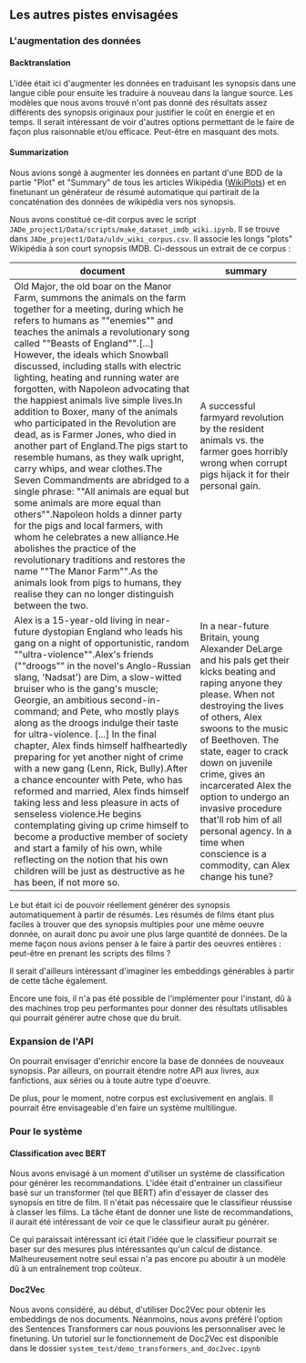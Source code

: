 ## Les autres pistes envisagées 

### L'augmentation des données

#### Backtranslation

L'idée était ici d'augmenter les données en traduisant les synopsis dans une langue cible pour ensuite les traduire à nouveau dans la langue source. Les modèles que nous avons trouvé n'ont pas donné des résultats assez différents des synopsis originaux pour justifier le coût en énergie et en temps. Il serait intéressant de voir d'autres options permettant de le faire de façon plus raisonnable et/ou efficace. Peut-être en masquant des mots. 

#### Summarization

Nous avions songé à augmenter les données en partant d'une BDD de la partie "Plot" et "Summary" de tous les articles Wikipédia ([WikiPlots](https://github.com/markriedl/WikiPlots)) et en finetunant un générateur de résumé automatique qui partirait de la concaténation des données de wikipédia vers nos synopsis.

Nous avons constitué ce-dit corpus avec le script `JADe_project1/Data/scripts/make_dataset_imdb_wiki.ipynb`. Il se trouve dans `JADe_project1/Data/uldv_wiki_corpus.csv`. Il associe les longs "plots" Wikipédia à son court synopsis IMDB. Ci-dessous un extrait de ce corpus : 

| document | summary |
|---|---|
| Old Major, the old boar on the Manor Farm, summons the animals on the farm together for a meeting, during which he refers to humans as ""enemies"" and teaches the animals a revolutionary song called ""Beasts of England"".[...] However, the ideals which Snowball discussed, including stalls with electric lighting, heating and running water are forgotten, with Napoleon advocating that the happiest animals live simple lives.In addition to Boxer, many of the animals who participated in the Revolution are dead, as is Farmer Jones, who died in another part of England.The pigs start to resemble humans, as they walk upright, carry whips, and wear clothes.The Seven Commandments are abridged to a single phrase: ""All animals are equal but some animals are more equal than others"".Napoleon holds a dinner party for the pigs and local farmers, with whom he celebrates a new alliance.He abolishes the practice of the revolutionary traditions and restores the name ""The Manor Farm"".As the animals look from pigs to humans, they realise they can no longer distinguish between the two. | A successful farmyard revolution by the resident animals vs. the farmer goes horribly wrong when corrupt pigs hijack it for their personal gain. |
| Alex is a 15-year-old living in near-future dystopian England who leads his gang on a night of opportunistic, random ""ultra-violence"".Alex's friends (""droogs"" in the novel's Anglo-Russian slang, 'Nadsat') are Dim, a slow-witted bruiser who is the gang's muscle; Georgie, an ambitious second-in-command; and Pete, who mostly plays along as the droogs indulge their taste for ultra-violence. [...] In the final chapter, Alex finds himself halfheartedly preparing for yet another night of crime with a new gang (Lenn, Rick, Bully).After a chance encounter with Pete, who has reformed and married, Alex finds himself taking less and less pleasure in acts of senseless violence.He begins contemplating giving up crime himself to become a productive member of society and start a family of his own, while reflecting on the notion that his own children will be just as destructive as he has been, if not more so. | In a near-future Britain, young Alexander DeLarge and his pals get their kicks beating and raping anyone they please. When not destroying the lives of others, Alex swoons to the music of Beethoven. The state, eager to crack down on juvenile crime, gives an incarcerated Alex the option to undergo an invasive procedure that'll rob him of all personal agency. In a time when conscience is a commodity, can Alex change his tune? |

Le but était ici de pouvoir réellement générer des synopsis automatiquement à partir de résumés. Les résumés de films étant plus faciles à trouver que des synopsis multiples pour une même oeuvre donnée, on aurait donc pu avoir une plus large quantité de données. De la meme façon nous avions penser à le faire à partir des oeuvres entières : peut-être en prenant les scripts des films ? 

Il serait d'ailleurs intéressant d'imaginer les embeddings générables à partir de cette tâche également.

Encore une fois, il n'a pas été possible de l'implémenter pour l'instant, dû à des machines trop peu performantes pour donner des résultats utilisables qui pourrait générer autre chose que du bruit. 

### Expansion de l'API

On pourrait envisager d'enrichir encore la base de données de nouveaux synopsis. Par ailleurs, on pourrait étendre notre API aux livres, aux fanfictions, aux séries ou à toute autre type d'oeuvre. 

De plus, pour le moment, notre corpus est exclusivement en anglais. Il pourrait être envisageable d'en faire un système multilingue. 

### Pour le système

#### Classification avec BERT

Nous avons envisagé à un moment d'utiliser un système de classification pour générer les recommandations. L'idée était d'entrainer un classifieur basé sur un transformer (tel que BERT) afin d'essayer de classer des synopsis en titre de film. Il n'était pas nécessaire que le classifieur réussise à classer les films. La tâche étant de donner une liste de recommandations, il aurait été intéressant de voir ce que le classifieur aurait pu générer.

Ce qui paraissait intéressant ici était l'idée que le classifieur pourrait se baser sur des mesures plus intéressantes qu'un  calcul de distance. Malheureusement notre seul essai n'a pas encore pu aboutir à un modèle dû à un entraînement trop coûteux.

#### Doc2Vec

Nous avons considéré, au début, d'utiliser Doc2Vec pour obtenir les embeddings de nos documents. Néanmoins, nous avons préféré l'option des Sentences Transformers car nous pouvions les personnaliser avec le finetuning. Un tutoriel sur le fonctionnement de Doc2Vec est disponible dans le dossier `system_test/demo_transformers_and_doc2vec.ipynb`